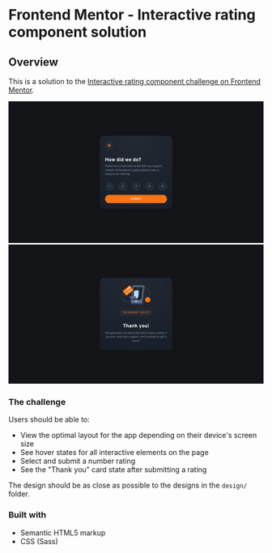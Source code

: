# Frontend Mentor - Interactive rating component solution

## Overview

This is a solution to the [Interactive rating component challenge on Frontend Mentor](https://www.frontendmentor.io/challenges/interactive-rating-component-koxpeBUmI).

![Rating page - desktop](.\screenshots\screenshot-desktop.png)
![Thank you page after rating and submitting - desktop](.\screenshots\screenshot-desktop-2.png)

### The challenge

Users should be able to:

- View the optimal layout for the app depending on their device's screen size
- See hover states for all interactive elements on the page
- Select and submit a number rating
- See the "Thank you" card state after submitting a rating

The design should be as close as possible to the designs in the `design/` folder.

### Built with

- Semantic HTML5 markup
- CSS (Sass)
